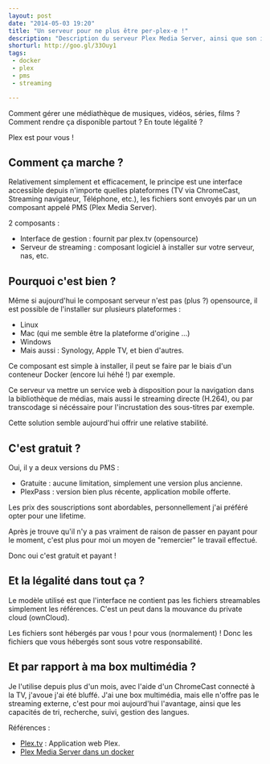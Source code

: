 ```yaml
---
layout: post
date: "2014-05-03 19:20"
title: "Un serveur pour ne plus être per-plex-e !"
description: "Description du serveur Plex Media Server, ainsi que son interface utilisateur."
shorturl: http://goo.gl/33Ouy1
tags:
 - docker
 - plex
 - pms
 - streaming

---
```


Comment gérer une médiathèque de musiques, vidéos, séries, films ?
Comment rendre ça disponible partout ? En toute légalité ?

Plex est pour vous !

## Comment ça marche ?

Relativement simplement et efficacement, le principe est une interface accessible
depuis n'importe quelles plateformes (TV via ChromeCast, Streaming navigateur,
Téléphone, etc.), les fichiers sont envoyés par un un composant appelé PMS (Plex
Media Server).

2 composants :

  * Interface de gestion : fournit par plex.tv (opensource)
  * Serveur de streaming : composant logiciel à installer sur votre serveur, nas, etc.

## Pourquoi c'est bien ?

Même si aujourd'hui le composant serveur n'est pas (plus ?) opensource, il est
possible de l'installer sur plusieurs plateformes :

  * Linux
  * Mac (qui me semble être la plateforme d'origine ...)
  * Windows
  * Mais aussi : Synology, Apple TV, et bien d'autres.

Ce composant est simple à installer, il peut se faire par le biais d'un conteneur
Docker (encore lui héhé !) par exemple.

Ce serveur va mettre un service web à disposition pour la navigation dans la bibliothèque
de médias, mais aussi le streaming directe (H.264), ou par transcodage si nécéssaire
pour l'incrustation des sous-titres par exemple.

Cette solution semble aujourd'hui offrir une relative stabilité.

## C'est gratuit ?

Oui, il y a deux versions du PMS :

  * Gratuite : aucune limitation, simplement une version plus ancienne.
  * PlexPass : version bien plus récente, application mobile offerte.

Les prix des souscriptions sont abordables, personnellement j'ai préféré opter pour
une lifetime.

Après je trouve qu'il n'y a pas vraiment de raison de passer en payant pour le moment,
c'est plus pour moi un moyen de "remercier" le travail effectué.

Donc oui c'est gratuit et payant !

## Et la légalité dans tout ça ?

Le modèle utilisé est que l'interface ne contient pas les fichiers streamables simplement
les références. C'est un peut dans la mouvance du private cloud (ownCloud).

Les fichiers sont hébergés par vous ! pour vous (normalement) ! Donc les fichiers
que vous hébergés sont sous votre responsabilité.

## Et par rapport à ma box multimédia ?

Je l'utilise depuis plus d'un mois, avec l'aide d'un ChromeCast connecté à la TV,
j'avoue j'ai été bluffé.
J'ai une box multimédia, mais elle n'offre pas le streaming externe, c'est pour moi
aujourd'hui l'avantage, ainsi que les capacités de tri, recherche, suivi, gestion des
langues.

Références :

  * [Plex.tv](http://plex.tv|) : Application web Plex.
  * [Plex Media Server dans un docker](https://github.com/timhaak/docker-plex)
